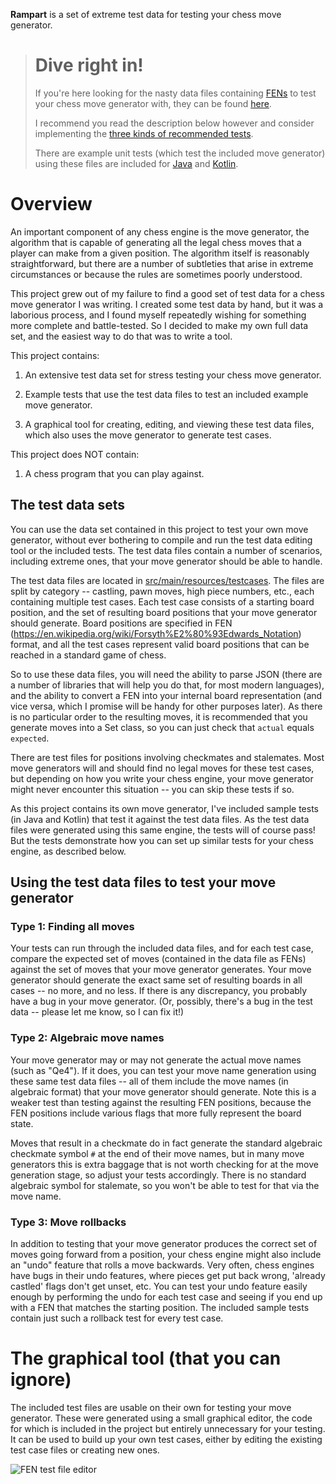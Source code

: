 **Rampart** is a set of extreme test data for testing your chess move generator.

># Dive right in!
>
> If you're here looking for the nasty data files containing [FENs](https://en.wikipedia.org/wiki/Forsyth%E2%80%93Edwards_Notation)
> to test your chess move generator with, they can be found [here](src/main/resources/testcases).
>
> I recommend you read the description below however and consider
> implementing the [three kinds of recommended tests](#Using-the-test-data-files-to-test-your-move-generator).
>
> There are example unit tests (which test the included move generator) using 
> these files are included for [Java](src/test/java/org/computronium/chess/TestMoveGeneratorJava.java) and [Kotlin](src/test/kotlin/org/computronium/chess/TestMoveGeneratorKotlin.kt).


# Overview

An important component of any chess engine is the move generator,
the algorithm that is capable of generating all the legal chess
moves that a player can make from a given position.  The algorithm
itself is reasonably straightforward, but there are a number of
subtleties that arise in extreme circumstances or because the rules
are sometimes poorly understood.

This project grew out of my failure to find a good set of test data
for a chess move generator I was writing.  I created some test data
by hand, but it was a laborious process, and I found myself repeatedly
wishing for something more complete and battle-tested.  So I decided
to make my own full data set, and the easiest way to do that was to
write a tool.

This project contains:

1.  An extensive test data set for stress testing your chess move generator.

2.  Example tests that use the test data files to test an included example move generator.

3.  A graphical tool for creating, editing, and viewing these test data files, which also uses the move generator to generate test cases.

This project does NOT contain:

1.  A chess program that you can play against.

## The test data sets

You can use the data set contained in this project to test your own
move generator, without ever bothering to compile and run the
test data editing tool or the included tests.  The test data files
contain a number of scenarios, including extreme ones, that your move
generator should be able to handle.

The test data files are located in [src/main/resources/testcases](src/main/resources/testcases).
The files are split by category -- castling, pawn moves, high piece numbers,
etc., each containing multiple test cases.  Each test case consists
of a starting board position, and the set of resulting board positions
that your move generator should generate.  Board positions are
specified in FEN (https://en.wikipedia.org/wiki/Forsyth%E2%80%93Edwards_Notation)
format, and all the test cases represent valid board positions that
can be reached in a standard game of chess.

So to use these data files, you will need the ability to parse JSON
(there are a number of libraries that will help you do that, for
most modern languages), and the ability to convert a FEN into your
internal board representation (and vice versa, which I promise will
be handy for other purposes later).  As there is no particular order
to the resulting moves, it is recommended that you generate moves into
a Set class, so you can just check that `actual` equals `expected`.

There are test files for positions involving checkmates and stalemates.
Most move generators will and should find no legal moves for
these test cases, but depending on how you write your chess engine, your
move generator might never encounter this situation -- you can skip these
tests if so.  

As this project contains its own move generator, I've included
sample tests (in Java and Kotlin) that test it against the test
data files.  As the test data files were generated using this same
engine, the tests will of course pass!  But the tests demonstrate
how you can set up similar tests for your chess engine, as described
below.

## Using the test data files to test your move generator

### Type 1: Finding all moves

Your tests can run through the included data files, and for each
test case, compare the expected set of moves (contained in the data
file as FENs) against the set of moves that your move generator
generates.  Your move generator should generate the exact same set of
resulting boards in all cases -- no more, and no less.  If there is any
discrepancy, you probably have a bug in your move generator.  (Or,
possibly, there's a bug in the test data -- please let me know, so I can
fix it!)

### Type 2: Algebraic move names

Your move generator may or may not generate the actual move names
(such as "Qe4").  If it does, you can test your move name generation
using these same test data files -- all of them include the move
names (in algebraic format) that your move generator should
generate.  Note this is a weaker test than testing against the
resulting FEN positions, because the FEN positions include various
flags that more fully represent the board state.

Moves that result in a checkmate do in fact generate the standard
algebraic checkmate symbol `#` at the end of their move names, but
in many move generators this is extra baggage that is not worth
checking for at the move generation stage, so adjust your tests
accordingly.  There is no standard algebraic symbol for stalemate,
so you won't be able to test for that via the move name.

### Type 3: Move rollbacks

In addition to testing that your move generator produces the
correct set of moves going forward from a position, your chess
engine might also include an "undo" feature that rolls a move
backwards.  Very often, chess engines have bugs in their undo
features, where pieces get put back wrong, 'already castled' flags
don't get unset, etc.  You can test your undo feature easily enough
by performing the undo for each test case and seeing if you end up with
a FEN that matches the starting position.  The included sample tests
contain just such a rollback test for every test case.

# The graphical tool (that you can ignore)

The included test files are usable on their own for testing your move
generator.  These were generated using a small graphical editor, the
code for which is included in the project but entirely unnecessary for
your testing.  It can be used to build up your own test cases, either
by editing the existing test case files or creating new ones.

![FEN test file editor](doc/editor.png)
